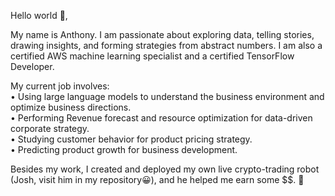 Hello world 👋,

My name is Anthony. I am passionate about exploring data, telling stories, drawing insights, and forming strategies from abstract numbers. I am also a certified AWS machine learning specialist and a certified TensorFlow Developer. 

My current job involves:<br/> 
• Using large language models to understand the business environment and optimize business directions.<br/> 
• Performing Revenue forecast and resource optimization for data-driven corporate strategy.<br/> 
• Studying customer behavior for product pricing strategy.<br/> 
• Predicting product growth for business development.<br/>

Besides my work, I created and deployed my own live crypto-trading robot (Josh, visit him in my repository😀), and he helped me earn some $$. 🤖


